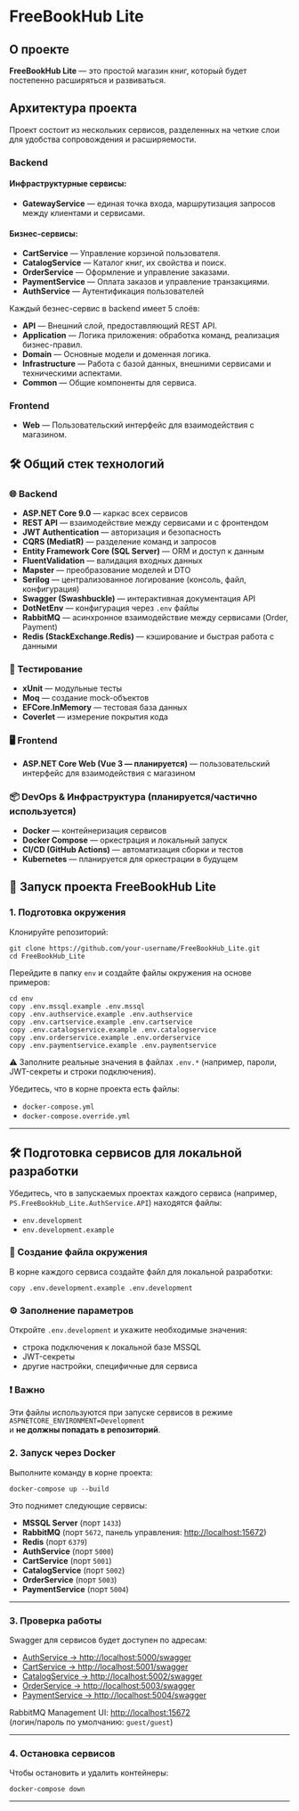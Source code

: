 # FreeBookHub Lite

## О проекте
**FreeBookHub Lite** — это простой магазин книг, который будет постепенно расширяться и развиваться.

## Архитектура проекта
Проект состоит из нескольких сервисов, разделенных на четкие слои для удобства сопровождения и расширяемости.

### Backend

#### Инфраструктурные сервисы:
- **GatewayService** — единая точка входа, маршрутизация запросов между клиентами и сервисами.

#### Бизнес-сервисы:
- **CartService** — Управление корзиной пользователя.
- **CatalogService** — Каталог книг, их свойства и поиск.
- **OrderService** — Оформление и управление заказами.
- **PaymentService** — Оплата заказов и управление транзакциями.
- **AuthService** — Аутентификация пользователей

Каждый безнес-сервис в backend имеет 5 слоёв:

- **API** — Внешний слой, предоставляющий REST API.
- **Application** — Логика приложения: обработка команд, реализация бизнес-правил.
- **Domain** — Основные модели и доменная логика.
- **Infrastructure** — Работа с базой данных, внешними сервисами и техническими аспектами.
- **Common** —  Общие компоненты для сервиса.


### Frontend
- **Web** — Пользовательский интерфейс для взаимодействия с магазином.


## 🛠 Общий стек технологий

### 🌐 Backend
- **ASP.NET Core 9.0** — каркас всех сервисов
- **REST API** — взаимодействие между сервисами и с фронтендом
- **JWT Authentication** — авторизация и безопасность
- **CQRS (MediatR)** — разделение команд и запросов
- **Entity Framework Core (SQL Server)** — ORM и доступ к данным
- **FluentValidation** — валидация входных данных
- **Mapster** — преобразование моделей и DTO
- **Serilog** — централизованное логирование (консоль, файл, конфигурация)
- **Swagger (Swashbuckle)** — интерактивная документация API
- **DotNetEnv** — конфигурация через `.env` файлы
- **RabbitMQ** — асинхронное взаимодействие между сервисами (Order, Payment)
- **Redis (StackExchange.Redis)** — кэширование и быстрая работа с данными

### 🧪 Тестирование
- **xUnit** — модульные тесты
- **Moq** — создание mock-объектов
- **EFCore.InMemory** — тестовая база данных
- **Coverlet** — измерение покрытия кода

### 🖥 Frontend
- **ASP.NET Core Web (Vue 3 — планируется)** — пользовательский интерфейс для взаимодействия с магазином

### 📦 DevOps & Инфраструктура (планируется/частично используется)
- **Docker** — контейнеризация сервисов
- **Docker Compose** — оркестрация и локальный запуск
- **CI/CD (GitHub Actions)** — автоматизация сборки и тестов
- **Kubernetes** — планируется для оркестрации в будущем


## 🚀 Запуск проекта FreeBookHub Lite

### 1. Подготовка окружения

Клонируйте репозиторий:

`git clone https://github.com/your-username/FreeBookHub_Lite.git`  
`cd FreeBookHub_Lite`

Перейдите в папку `env` и создайте файлы окружения на основе примеров:

`cd env`  
`copy .env.mssql.example .env.mssql`  
`copy .env.authservice.example .env.authservice`  
`copy .env.cartservice.example .env.cartservice`  
`copy .env.catalogservice.example .env.catalogservice`  
`copy .env.orderservice.example .env.orderservice`  
`copy .env.paymentservice.example .env.paymentservice`

⚠️ Заполните реальные значения в файлах `.env.*` (например, пароли, JWT-секреты и строки подключения).

Убедитесь, что в корне проекта есть файлы:

- `docker-compose.yml`  
- `docker-compose.override.yml`

---

## 🛠 Подготовка сервисов для локальной разработки

Убедитесь, что в запускаемых проектах каждого сервиса (например, `PS.FreeBookHub_Lite.AuthService.API`) находятся файлы:

- `env.development`  
- `env.development.example`

### 📁 Создание файла окружения

В корне каждого сервиса создайте файл для локальной разработки:

`copy .env.development.example .env.development`

### ⚙️ Заполнение параметров

Откройте `.env.development` и укажите необходимые значения:

- строка подключения к локальной базе MSSQL  
- JWT-секреты  
- другие настройки, специфичные для сервиса  

### ❗ Важно

Эти файлы используются при запуске сервисов в режиме `ASPNETCORE_ENVIRONMENT=Development`  
и **не должны попадать в репозиторий**.

### 2. Запуск через Docker

Выполните команду в корне проекта:

`docker-compose up --build`

Это поднимет следующие сервисы:

- **MSSQL Server** (порт `1433`)  
- **RabbitMQ** (порт `5672`, панель управления: [http://localhost:15672](http://localhost:15672))  
- **Redis** (порт `6379`)  
- **AuthService** (порт `5000`)  
- **CartService** (порт `5001`)  
- **CatalogService** (порт `5002`)  
- **OrderService** (порт `5003`)  
- **PaymentService** (порт `5004`)  

---

### 3. Проверка работы

Swagger для сервисов будет доступен по адресам:

- [AuthService → http://localhost:5000/swagger](http://localhost:5000/swagger)  
- [CartService → http://localhost:5001/swagger](http://localhost:5001/swagger)  
- [CatalogService → http://localhost:5002/swagger](http://localhost:5002/swagger)  
- [OrderService → http://localhost:5003/swagger](http://localhost:5003/swagger)  
- [PaymentService → http://localhost:5004/swagger](http://localhost:5004/swagger)  

RabbitMQ Management UI: [http://localhost:15672](http://localhost:15672)  
(логин/пароль по умолчанию: `guest/guest`)

---

### 4. Остановка сервисов

Чтобы остановить и удалить контейнеры:

`docker-compose down`

---
